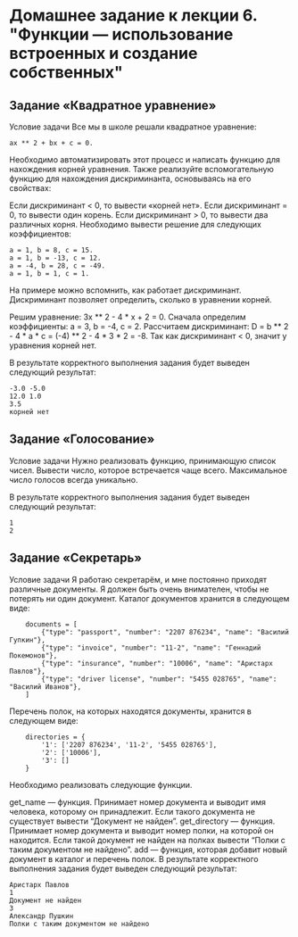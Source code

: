 # Домашнее задание к лекции 6. "Функции — использование встроенных и создание собственных"


## Задание «Квадратное уравнение»
Условие задачи
Все мы в школе решали квадратное уравнение: 
```
ax ** 2 + bx + c = 0.
```

Необходимо автоматизировать этот процесс и написать функцию для нахождения корней уравнения.
Также реализуйте вспомогательную функцию для нахождения дискриминанта, основываясь на его свойствах:

Если дискриминант < 0, то вывести «корней нет».
Если дискриминант = 0, то вывести один корень.
Если дискриминант > 0, то вывести два различных корня.
Необходимо вывести решение для следующих коэффициентов:
```
a = 1, b = 8, c = 15.
a = 1, b = -13, c = 12.
a = -4, b = 28, c = -49.
a = 1, b = 1, c = 1.
```

На примере можно вспомнить, как работает дискриминант.
Дискриминант позволяет определить, сколько в уравнении корней.

Решим уравнение: 3x ** 2 - 4 * x + 2 = 0.
Сначала определим коэффициенты: a = 3, b = -4, c = 2.
Рассчитаем дискриминант: D = b ** 2 - 4 * a * c = (-4) ** 2 - 4 * 3 * 2 = -8.
Так как дискриминант < 0, значит у уравнения корней нет.

В результате корректного выполнения задания будет выведен следующий результат:
```
-3.0 -5.0
12.0 1.0
3.5
корней нет
```



## Задание «Голосование»
Условие задачи
Нужно реализовать функцию, принимающую список чисел. Вывести число, которое встречается чаще всего. Максимальное число голосов всегда уникально.

В результате корректного выполнения задания будет выведен следующий результат:
```
1
2
```


## Задание «Секретарь»
Условие задачи
Я работаю секретарём, и мне постоянно приходят различные документы. Я должен быть очень внимателен, чтобы не потерять ни один документ. Каталог документов хранится в следующем виде:
```
	documents = [
		{"type": "passport", "number": "2207 876234", "name": "Василий Гупкин"},
		{"type": "invoice", "number": "11-2", "name": "Геннадий Покемонов"},
		{"type": "insurance", "number": "10006", "name": "Аристарх Павлов"},
		{"type": "driver license", "number": "5455 028765", "name": "Василий Иванов"},
	]
```

Перечень полок, на которых находятся документы, хранится в следующем виде:
```
	directories = {
		'1': ['2207 876234', '11-2', '5455 028765'],
		'2': ['10006'],
		'3': []
	}
```
Необходимо реализовать следующие функции.

get_name — функция. Принимает номер документа и выводит имя человека, которому он принадлежит. Если такого документа не существует вывести “Документ не найден”.
get_directory — функция. Принимает номер документа и выводит номер полки, на которой он находится. Если такой документ не найден на полках вывести “Полки с таким документом не найдено”.
add — функция, которая добавит новый документ в каталог и перечень полок.
В результате корректного выполнения задания будет выведен следующий результат:
```
Аристарх Павлов
1
Документ не найден
3
Александр Пушкин
Полки с таким документом не найдено
```
